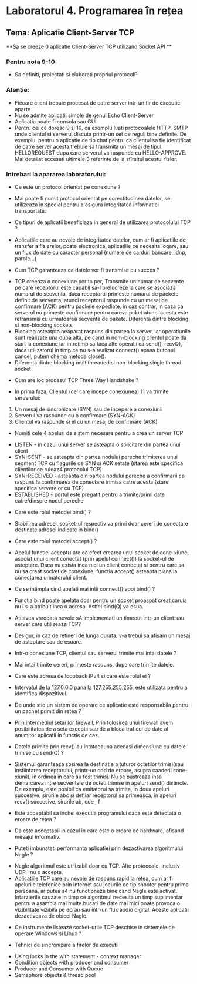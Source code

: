 # Laboratorul 4. Programarea în rețea

## Tema: Aplicatie Client-Server TCP 

**Sa se creeze 0 aplicatie Client-Server TCP utilizand Socket API **

### Pentru nota 9-10:
* Sa definiti, proiectati si elaborati propriul protocolP 

### Atenție:
* Fiecare client trebuie procesat de catre server intr-un fir de executie aparte
* Nu se admite aplicatii simple de genul Echo Client-Server 
* Aplicatia poate fi consola sau GUI 
* Pentru cei ce doresc 9 si 10, ca exemplu luati protocoalele HTTP, SMTP unde clientul si serverul
discuta printr-un set de reguli bine definite. De exemplu, pentru o aplicatie de tip chat pentru ca
clientul sa fie identificat de catre server acesta trebuie sa transmita un mesaj de tipul: HELLOREQUEST dupa care serverul va raspunde cu HELLO-APPROVE. Mai detailat accesati ultimele 3
referinte de la sfirsitul acestui fisier. 

### Intrebari la apararea laboratorului: 
* Ce este un protocol orientat pe conexiune ?
 - Mai poate fi numit protocol orientat pe corectitudinea datelor, se utilizeaza in special pentru
a asigura integritatea informatiei transportate.
* Ce tipuri de aplicatii beneficiaza in general de utilizarea protocolului TCP ?
 - Aplicatiile care au nevoie de integritatea datelor, cum ar fi aplicatiile de transfer a fisierelor,
posta electronica, aplicatiile ce necesita logare, sau un flux de date cu caracter personal
(numere de carduri bancare, idnp, parole...)
* Cum TCP garanteaza ca datele vor fi transmise cu succes ?
 - TCP creeaza o conexiune per to per, Transmite un numar de secvente pe care receptorul este
capabil sa-l prelucreze la care se asociaza numarul de secventa, daca receptorul primeste
numarul de packete definit de secventa, atunci receptorul raspunde cu un mesaj de
confirmare (ACK) pentru packele expediate, in caz contrar, in caza ca serverul nu primeste
confirmare pentru careva pcket atunci acesta este retransmis cu urmatoarea secventa de
pakete.
Diferenta dintre blocking si non-blocking sockets
 - Blocking asteatpta neaparat raspuns din partea la server, iar operatiunile sunt realizate una
dupa alta, pe cand in nom-blocking clientul poate da start la conexiune iar intretimp sa faca alte operatii
ca send(), recvQ), daca utilizatorul in timp ce nu s-a realizat connect() apasa butonul cancel,
putem chema metoda close().
 - Diferenta dintre blocking multithreaded si non-blocking single thread socket

* Cum are loc procesul TCP Three Way Handshake ?
 - In prima faza, Clientul (cel care incepe conexiunea) 11 va trimite serverului:
1. Un mesaj de sincronizare (SYN) sau de incepere a conexiunii
2. Serverul va raspunde cu o confirmare (SYN-ACK)
3. Clientul va raspunde si el cu un mesaj de confirmare (ACK)

* Numiti cele 4 apeluri de sistem necesare pentru a crea un server TCP
 - LISTEN - in cazul unui server se asteapta o solicitare din partea unui client
 - SYN-SENT - se asteapta din partea nodului pereche trimiterea unui segment TCP cu
flagurile de SYN si ACK setate (starea este specifica clientilor ce ruleaz4 protocolul
TCP)
 - SYN-RECEIVED - asteapta din partea nodului pereche a confirmarii ca raspuns la
confirmarea de conectare trimisa catre acesta (stare specifica serverelor cu TCP)
 - ESTABLISHED - portul este pregatit pentru a trimite/primi date catre/dinspre nodul
pereche

* Care este rolul metodei bind() ?
 - Stabilirea adresei, socket-ul respectiv va primi doar cereri de conectare destinate adresei
indicate in bind()

* Care este rolul metodei accept() ?
 - Apelul functiei accept() are ca efect crearea unui socket de cone-xiune, asociat unui client
conectat (prin apelul connect()) la socket-ul de asteptare. Daca nu exista inca nici un client
conectat si pentru care sa nu sa creat socket de conexiune, functia accept() asteapta piana la
conectarea urmatorului client.

* Ce se intimpla cind apelati mai intii connect() apoi bind() ?
 - Functia bind poate apelata doar pentru un socket proaspat creat,caruia nu i s-a atribuit inca o
adresa. Astfel bind(Q) va esua. 

* Ati avea vreodata nevoie sA implementati un timeout intr-un client sau server care
utilizeaza TCP?
 - Desigur, in caz de retineri de lunga durata, v-a trebui sa afisam un mesaj de asteptare sau de
esuare.
* Intr-o conexiune TCP, clientul sau serverul trimite mai intai datele ?
 - Mai intai trimite cereri, primeste raspuns, dupa care trimite datele.

* Care este adresa de loopback IPv4 si care este rolul ei ?
 - Intervalul de la 127.0.0.0 pana la 127.255.255.255, este utilizata pentru a identifica
dispozitivul.

* De unde stie un sistem de operare ce aplicatie este responsabila pentru un pachet
primit din retea ?
 - Prin intermediul setarilor firewall, Prin folosirea unui firewall avem posibilitatea de a seta
exceptii sau de a bloca traficul de date al anumitor aplicatii in functie de caz.
* Datele primite prin recv() au intotdeauna aceeasi dimensiune cu datele trimise cu
send(Q) ?
 - Sistemul garanteaza sosirea la destinatie a tuturor octetilor trimisi(sau instiintarea
receptorului, printr-un cod de eroare, asupra caaderii cone-xiunil), in ordinea in care au fost
trimisi. Nu se pastreaza insa demarcarea intre secventele de octeti trimise in apeluri send()
distincte. De exemplu, este posibil ca emitatorul sa trimita, in doua apeluri succesive, sirurile
abc si def,iar receptorul sa primeasca, in apeluri recv() succesive, sirurile ab, cde , f

* Este acceptabil sa inchei executia programului daca este detectata o eroare de retea ?
 - Da este acceptabil in cazul in care este o eroare de hardware, afisand mesajul informativ.

* Puteti imbunatati performanta aplicatiei prin dezactivarea algoritmului Nagle ?
 - Nagle algoritmul este utilizabil doar cu TCP. Alte protocoale, inclusiv UDP , nu o
accepta.
 - Aplicatiile TCP care au nevoie de raspuns rapid la retea, cum ar fi apelurile telefonice
prin Internet sau jocurile de tip shooter pentru prima persoana, ar putea s4 nu functioneze
bine cand Nagle este activat. Intarzierile cauzate in timp ce algoritmul necesita un timp
suplimentar pentru a asambla mai multe bucati de date mai mici poate provoca o vizibilitate
vizibila pe ecran sau intr-un flux audio digital. Aceste aplicatii dezactiveaza de obicei Nagle.
* Ce instrumente listeazé socket-urile TCP deschise in sistemele de operare Windows si
Linux ?

* Tehnici de sincronizare a firelor de executii
 - Using locks in the with statement - context manager
 - Condition objects with producer and consumer
 - Producer and Consumer with Queue
 - Semaphore objects & thread pool 



